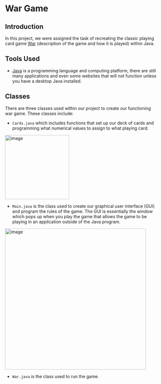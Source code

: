 # War Game

## Introduction
In this project, we were assigned the task of recreating the classic playing card game [War](https://en.wikipedia.org/wiki/War_(card_game)) (description of the game and how it is played) within Java. 

## Tools Used
* [Java](https://www.oracle.com/java/) is a programming language and computing platform, there are still many applications and even some websites that will not function unless you have a desktop Java installed.

## Classes
There are three classes used within our project to create our functioning war game. These classes include:
* `Cards.java` which includes functions that set up our deck of cards and programming what numerical values to assign to what playing card.
<img width="210" alt="image" src="https://github.com/jbell22j/WarGamee/assets/141024595/88451c34-2865-4296-afe4-cecf52dbc9d9">

* `Main.java` is the class used to create our graphical user interface (GUI) and program the rules of the game. The GUI is essentially the window which pops up when you play the game that allows the game to be playing in an application outside of the Java program.

<img width="461" alt="image" src="https://github.com/jbell22j/WarGamee/assets/141024595/1bccc526-27f1-4101-b633-73e711468a1f">

* `War.java` is the class used to run the game.


